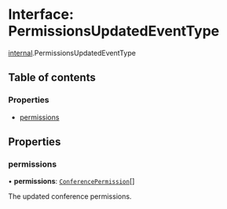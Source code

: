 # Interface: PermissionsUpdatedEventType

[internal](../modules/internal.md).PermissionsUpdatedEventType

## Table of contents

### Properties

- [permissions](internal.PermissionsUpdatedEventType.md#permissions)

## Properties

### permissions

• **permissions**: [`ConferencePermission`](../enums/internal.ConferencePermission.md)[]

The updated conference permissions.
